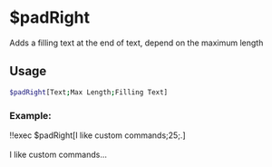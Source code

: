 # $padRight

Adds a filling text at the end of text, depend on the maximum length

## Usage

```bash
$padRight[Text;Max Length;Filling Text]
```

### Example:
<discord-messages>
          <discord-message :bot="false" role-color="#ffcc9a" author="Member">
        !!exec $padRight[I like custom commands;25;.]<br><br>
          </discord-message>
          <discord-message :bot="true" role-color="#0099ff" author="Custom Command" avatar="https://media.discordapp.net/avatars/725721249652670555/781224f90c3b841ba5b40678e032f74a.webp">
        I like custom commands...
        </discord-message>
</discord-messages>